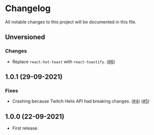 # Changelog

All notable changes to this project will be documented in this file.

## Unversioned

### Changes

-   Replace `react-hot-toast` with `react-toastify`. ([#6](https://github.com/twesterapp/twester/pull/6))

## 1.0.1 (29-09-2021)

### Fixes

-   Crashing because Twitch Helix API had breaking changes. ([#4](https://github.com/twesterapp/twester/issues/4)) ([#5](https://github.com/twesterapp/twester/pull/5))

## 1.0.0 (22-09-2021)

-   First release.
